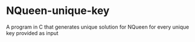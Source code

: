 # NQueen-unique-key
A program in C that generates unique solution for NQueen for every unique key provided as input
